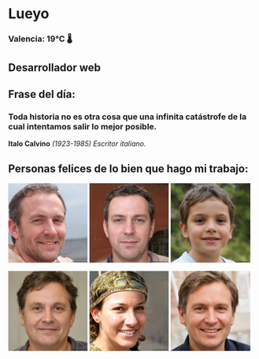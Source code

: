 # Lueyo
### Valencia:  19°C 🌡️
## Desarrollador web
## Frase del día:
<!-- START QUOTE -->
### Toda historia no es otra cosa que una infinita catástrofe de la cual intentamos salir lo mejor posible.
**Italo Calvino** *(1923-1985) Escritor italiano.*
<!-- END QUOTE -->






## Personas felices de lo bien que hago mi trabajo:

<p float="left">
  <img src="src/image_0.png" width="32%" />
  <img src="src/image_1.png" width="32%" /> 
  <img src="src/image_2.png" width="32%" />
</p>
<p float="left">
  <img src="src/image_3.png" width="32%" />
  <img src="src/image_4.png" width="32%" /> 
  <img src="src/image_5.png" width="32%" />
</p>
